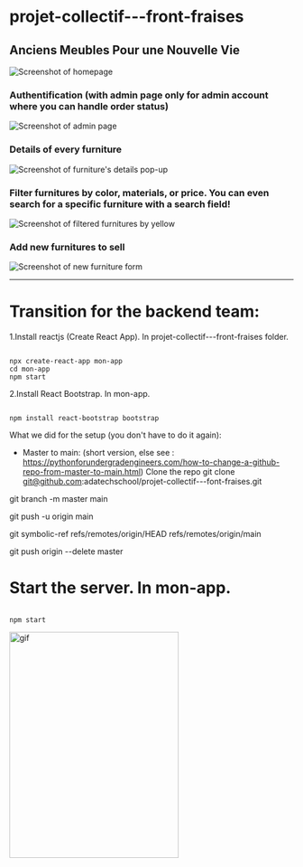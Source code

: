 # projet-collectif---front-fraises 

## Anciens Meubles Pour une Nouvelle Vie

![Screenshot of homepage](https://user-images.githubusercontent.com/97305602/203798213-7ef54b07-d23b-44db-82f6-92444039ee24.png)

### Authentification (with admin page only for admin account where you can handle order status)

![Screenshot of admin page](https://user-images.githubusercontent.com/97305602/203798576-f7b37422-dd57-4804-9f20-1142b4feb83e.png)

### Details of every furniture

![Screenshot of furniture's details pop-up](https://user-images.githubusercontent.com/97305602/203798857-ee9a6ec3-2c76-4cb9-9ec7-4fa2b4a5eed4.png)

### Filter furnitures by color, materials, or price. You can even search for a specific furniture with a search field!

![Screenshot of filtered furnitures by yellow](https://user-images.githubusercontent.com/97305602/203799368-0fe4e678-9203-49f5-8e16-aa53353f6cf9.png)

### Add new furnitures to sell

![Screenshot of new furniture form](https://user-images.githubusercontent.com/97305602/203799508-7a58c9a3-27be-48f3-a659-8570b9230b21.png)


---

# Transition for the backend team:

1.Install reactjs (Create React App). In projet-collectif---front-fraises folder.

```reactjs

npx create-react-app mon-app
cd mon-app
npm start

```

2.Install React Bootstrap. In mon-app.

```reactjs

npm install react-bootstrap bootstrap

```


What we did for the setup (you don't have to do it again):

- Master to main: (short version, else see : https://pythonforundergradengineers.com/how-to-change-a-github-repo-from-master-to-main.html)
Clone the repo git clone git@github.com:adatechschool/projet-collectif---font-fraises.git

git branch -m master main

git push -u origin main

git symbolic-ref refs/remotes/origin/HEAD refs/remotes/origin/main

git push origin --delete master


# Start the server. In mon-app.

```reactjs

npm start

```

<p><img align="left" alt="gif" src="https://github.com/adatechschool/projet-collectif---front-fraises/blob/main/cat.gif" width="300" height="400" /></p>
